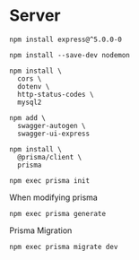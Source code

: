 # Server

```
npm install express@^5.0.0-0
```

```
npm install --save-dev nodemon
```

```
npm install \
  cors \
  dotenv \
  http-status-codes \
  mysql2
```

```
npm add \
  swagger-autogen \
  swagger-ui-express
```

```
npm install \
  @prisma/client \
  prisma
```

```
npm exec prisma init
```

When modifying prisma

```
npm exec prisma generate
```

Prisma Migration

```
npm exec prisma migrate dev
```
